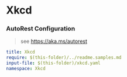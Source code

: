 # Xkcd
### AutoRest Configuration
> see https://aka.ms/autorest

``` yaml
title: Xkcd
require: $(this-folder)/../readme.samples.md
input-file: $(this-folder)/xkcd.yaml
namespace: Xkcd
```